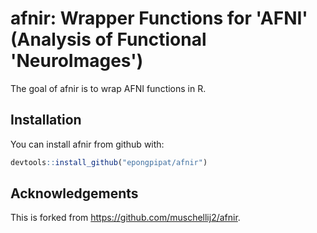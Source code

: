 # afnir: Wrapper Functions for 'AFNI' (Analysis of Functional 'NeuroImages')

The goal of afnir is to wrap AFNI functions in R.

## Installation

You can install afnir from github with:

```R
devtools::install_github("epongpipat/afnir")
```

## Acknowledgements

This is forked from https://github.com/muschellij2/afnir.